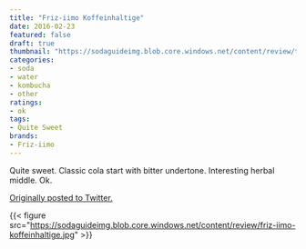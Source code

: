 ```yaml
---
title: "Friz-iimo Koffeinhaltige"
date: 2016-02-23
featured: false
draft: true
thumbnail: "https://sodaguideimg.blob.core.windows.net/content/review/thumbs/friz-iimo-koffeinhaltige.jpg"
categories:
- soda
- water
- kombucha
- other
ratings:
- ok
tags:
- Quite Sweet
brands:
- Friz-iimo
---
```


Quite sweet. Classic cola start with bitter undertone. Interesting herbal middle. Ok.

[Originally posted to Twitter.](https://twitter.com/Cavorter/status/702202162324103168)

{{< figure src="https://sodaguideimg.blob.core.windows.net/content/review/friz-iimo-koffeinhaltige.jpg" >}}

